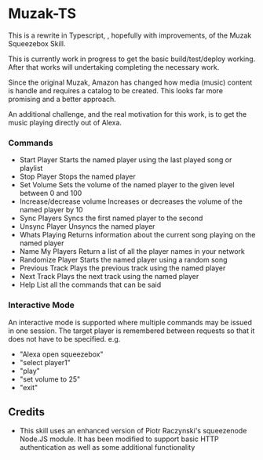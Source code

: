 # Muzak-TS

This is a rewrite in Typescript, , hopefully with improvements, of the Muzak Squeezebox Skill.

This is currently work in progress to get the basic build/test/deploy working. After that works will undertaking completing the necessary work.

Since the original Muzak, Amazon has changed how media (music) content is handle and requires a catalog to be created. This looks far more promising and a better approach.

An additional challenge, and the real motivation for this work, is to get the music playing directly out of Alexa.

### Commands

- Start Player
  Starts the named player using the last played song or playlist
- Stop Player
  Stops the named player
- Set Volume
  Sets the volume of the named player to the given level between 0 and 100
- Increase/decrease volume
  Increases or decreases the volume of the named player by 10
- Sync Players
  Syncs the first named player to the second
- Unsync Player
  Unsyncs the named player
- Whats Playing
  Returns information about the current song playing on the named player
- Name My Players
  Return a list of all the player names in your network
- Randomize Player
  Starts the named player using a random song
- Previous Track
  Plays the previous track using the named player
- Next Track
  Plays the next track using the named player
- Help
  List all the commands that can be said

### Interactive Mode

An interactive mode is supported where multiple commands may be issued in one session. The target player is remembered between requests so that it does not have to be specified. e.g.

- "Alexa open squeezebox"
- "select player1"
- "play"
- "set volume to 25"
- "exit"

## Credits

- This skill uses an enhanced version of Piotr Raczynski's squeezenode Node.JS module. It has been modified to support basic HTTP authentication as well as some additional functionality
